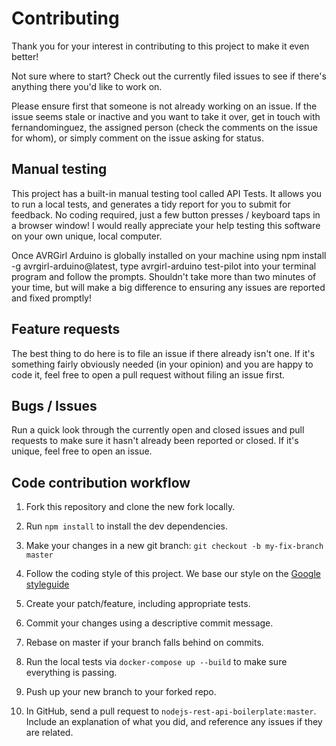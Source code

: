 # Contributing

Thank you for your interest in contributing to this project to make it even better!

Not sure where to start? Check out the currently filed issues to see if there's anything there you'd like to work on.

Please ensure first that someone is not already working on an issue. If the issue seems stale or inactive and you want to take it over, get in touch with fernandominguez, the assigned person (check the comments on the issue for whom), or simply comment on the issue asking for status.

## Manual testing

This project has a built-in manual testing tool called API Tests. It allows you to run a local tests, and generates a tidy report for you to submit for feedback. No coding required, just a few button presses / keyboard taps in a browser window! I would really appreciate your help testing this software on your own unique, local computer.

Once AVRGirl Arduino is globally installed on your machine using npm install -g avrgirl-arduino@latest, type avrgirl-arduino test-pilot into your terminal program and follow the prompts. Shouldn't take more than two minutes of your time, but will make a big difference to ensuring any issues are reported and fixed promptly!

## Feature requests

The best thing to do here is to file an issue if there already isn't one. If it's something fairly obviously needed (in your opinion) and you are happy to code it, feel free to open a pull request without filing an issue first.

## Bugs / Issues

Run a quick look through the currently open and closed issues and pull requests to make sure it hasn't already been reported or closed. If it's unique, feel free to open an issue.

## Code contribution workflow

1. Fork this repository and clone the new fork locally.

2. Run `npm install` to install the dev dependencies.

3. Make your changes in a new git branch: `git checkout -b my-fix-branch master`

4. Follow the coding style of this project. We base our style on the [Google styleguide](https://google.github.io/styleguide/jsguide.html)

5. Create your patch/feature, including appropriate tests.

6. Commit your changes using a descriptive commit message.

7. Rebase on master if your branch falls behind on commits.

8. Run the local tests via `docker-compose up --build` to make sure everything is passing.

9. Push up your new branch to your forked repo.

10. In GitHub, send a pull request to `nodejs-rest-api-boilerplate:master`. Include an explanation of what you did, and reference any issues if they are related.
